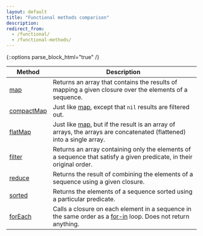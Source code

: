 ```yaml
---
layout: default
title: "Functional methods comparison"
description: 
redirect_from: 
  - /functional/
  - /functional-methods/
---
```

{::options parse_block_html="true" /}

| Method | Description |
|--------|-------------|
| [map](/map) | Returns an array that contains the results of mapping a given closure over the elements of a sequence. |
| [compactMap](/compactmap) | Just like [map](/map), except that `nil` results are filtered out. |
| [flatMap](/flatmap) | Just like [map](/map), but if the result is an array of arrays, the arrays are concatenated (flattened) into a single array. |
| [filter](/filter) | Returns an array containing only the elements of a sequence that satisfy a given predicate, in their original order. |
| [reduce](/reduce) | Returns the result of combining the elements of a sequence using a given closure. |
| [sorted](/sorted) | Returns the elements of a sequence sorted using a particular predicate. |
| [forEach](/foreach) | Calls a closure on each element in a sequence in the same order as a [for-in](/for-in) loop. Does not return anything. |
